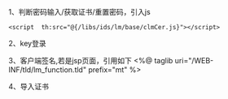 1、判断密码输入/获取证书/重置密码，引入js
<script th:src="@{/libs/ids/common/js/base64.js}"></script>
<script th:src="@{/libs/ids/common/js/md5.js}"></script>
   <script th:src="@{/libs/ids/lm/base/mToken.js}"></script>
    <script  th:src="@{/libs/ids/lm/base/clmCer.js}"></script>
  <script  th:src="@{/libs/ids/lm/base/clmkey.js}"></script>
  <script  th:src="@{/libs/ids/lm/base/base.js}"></script>
  <script  th:src="@{/libs/ids/lm/base/lmParamConstants.js}"></script>
  <script  th:src="@{/libs/ids/lm/base/lmInit.js}"></script>

  <script  th:src="@{/libs/ids/lm/lang/lmMessage_zh_cn.js}"></script>
  <script  th:src="@{/libs/ids/lm/local/lmKey.js}"></script>

2、key登录
<script th:src="@{/libs/ids/common/js/base64.js}"></script>
<script th:src="@{/libs/ids/common/js/md5.js}"></script>
 <script th:src="@{/libs/ids/lm/base/mToken.js}"></script>
 <script  th:src="@{/libs/ids/lm/base/clmCer.js}"></script>
<script  th:src="@{/libs/ids/lm/base/clmkey.js}"></script>
<script  th:src="@{/libs/ids/lm/base/base.js}"></script>
<script  th:src="@{/libs/ids/lm/base/lmParamConstants.js}"></script>

<script  th:src="@{/libs/ids/lm/lang/lmMessage_zh_cn.js}"></script>
<script  th:src="@{/libs/ids/lm/local/clmkeyLocalLogin.js}"></script>
<script  th:src="@{/libs/ids/lm/local/keyLocalLogin.js}"></script>

3、客户端签名,若是jsp页面，引用如下
<%@ taglib uri="/WEB-INF/tld/lm_function.tld" prefix="mt" %>
<script type="text/javascript" src="/libs/ids/common/js/base64.js"></script>
<script type="text/javascript" src="/libs/ids/common/js/md5.js"></script>

<script type="text/javascript" src="/libs/ids/lm/base/mToken.js"></script>
<script type="text/javascript" src="/libs/ids/lm/base/clmCer.js"></script>
<script type="text/javascript" src="/libs/ids/lm/base/clmkey.js"></script>
<script type="text/javascript" src="/libs/ids/lm/base/lmParamConstants.js"></script>
<script type="text/javascript" src="/libs/ids/lm/base/lmInit.js"></script>
<script type="text/javascript" src="/libs/ids/lm/lang/lmMessage_zh_cn.js"></script>
<script type="text/javascript" src="/libs/ids/lm/socketsign/lmSocketSign.js"></script>
<script type="text/javascript" src="/libs/ids/lm/socketsign/lmDoSign.js"></script>

<input type="hidden" id="clientVersion"  name="clientVersion" value=${mt:clientVersion()} >
<input type="hidden" id="clientHashType"  name="clientHashType" value=${mt:clientHashType()}>
<input type="hidden" id="clientResponseP1RSASignedType"  name="clientResponseP1RSASignedType" value=${mt:clientResponseP1RSASignedType()}>
<input type="hidden" id="clientResponseP1SM2SignedType"  name="clientResponseP1SM2SignedType" value=${mt:clientResponseP1SM2SignedType()}>
<input type="hidden" id="clientHashMethod"  name="clientHashMethod" value=${mt:clientMethod('3')}>
<input type="hidden" id="clientSignFileId"  name="clientSignFileId" >

4、导入证书
<script th:src="@{/libs/ids/common/js/base64.js}"></script>
<script th:src="@{/libs/ids/common/js/md5.js}"></script>
<script th:src="@{/libs/ids/lm/base/mToken.js}"></script>
<script  th:src="@{/libs/ids/lm/base/clmCer.js}"></script>
<script  th:src="@{/libs/ids/lm/base/clmkey.js}"></script>
<script  th:src="@{/libs/ids/lm/base/base.js}"></script>
<script  th:src="@{/libs/ids/lm/base/lmParamConstants.js}"></script>
<script  th:src="@{/libs/ids/lm/base/lmInit.js}"></script>

<script  th:src="@{/libs/ids/lm/cert/lmCertApp.js}"></script>
<script  th:src="@{/libs/ids/lm/cert/lmCertRequestFunctions.js}"></script>

<script  th:src="@{/libs/ids/lm/lang/lmMessage_zh_cn.js}"></script>
